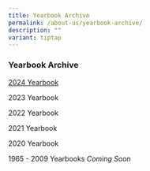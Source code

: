 ```yaml
---
title: Yearbook Archive
permalink: /about-us/yearbook-archive/
description: ""
variant: tiptap
---
```

<h3>Yearbook Archive</h3>
<p><a href="https://online.fliphtml5.com/obrr/ewxc/" rel="noopener nofollow" target="_blank">2024 Yearbook</a>
</p>
<p></p>
<p>2023 Yearbook</p>
<p>2022 Yearbook</p>
<p>2021 Yearbook</p>
<p>2020 Yearbook</p>
<p>1965 - 2009 Yearbooks <em>Coming Soon</em>
</p>